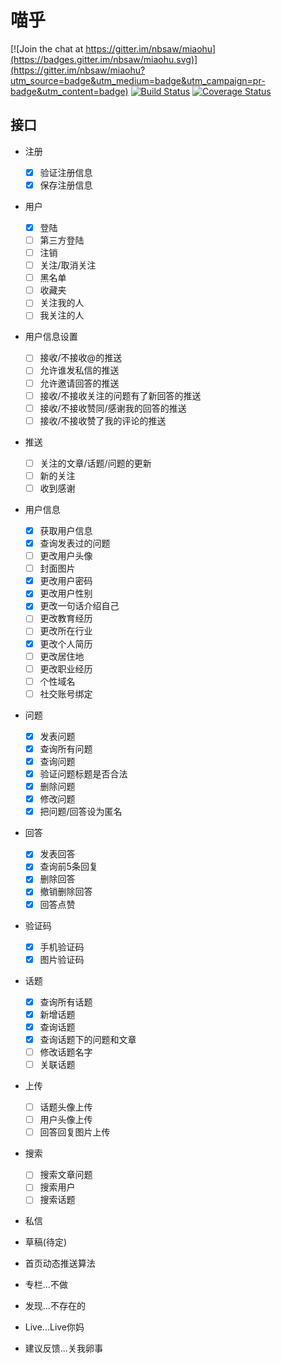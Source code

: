 # 喵乎

[![Join the chat at https://gitter.im/nbsaw/miaohu](https://badges.gitter.im/nbsaw/miaohu.svg)](https://gitter.im/nbsaw/miaohu?utm_source=badge&utm_medium=badge&utm_campaign=pr-badge&utm_content=badge)
[![Build Status](https://www.travis-ci.org/Nbsaw/miaohu.svg?branch=master)](https://www.travis-ci.org/Nbsaw/miaohu)
[![Coverage Status](https://coveralls.io/repos/github/Nbsaw/miaohu/badge.svg?branch=master)](https://coveralls.io/github/Nbsaw/miaohu?branch=master)

## 接口

* 注册
  - [X] 验证注册信息
  - [X] 保存注册信息
  
  
* 用户
  - [X] 登陆
  - [ ] 第三方登陆
  - [ ] 注销
  - [ ] 关注/取消关注
  - [ ] 黑名单
  - [ ] 收藏夹
  - [ ] 关注我的人
  - [ ] 我关注的人

* 用户信息设置
  - [ ] 接收/不接收@的推送
  - [ ] 允许谁发私信的推送
  - [ ] 允许邀请回答的推送
  - [ ] 接收/不接收关注的问题有了新回答的推送
  - [ ] 接收/不接收赞同/感谢我的回答的推送
  - [ ] 接收/不接收赞了我的评论的推送

* 推送
  - [ ] 关注的文章/话题/问题的更新
  - [ ] 新的关注
  - [ ] 收到感谢
  
* 用户信息
  - [X] 获取用户信息
  - [X] 查询发表过的问题
  - [ ] 更改用户头像
  - [ ] 封面图片
  - [X] 更改用户密码
  - [X] 更改用户性别
  - [X] 更改一句话介绍自己
  - [ ] 更改教育经历
  - [ ] 更改所在行业
  - [X] 更改个人简历
  - [ ] 更改居住地
  - [ ] 更改职业经历
  - [ ] 个性域名
  - [ ] 社交账号绑定

* 问题
  - [X] 发表问题
  - [X] 查询所有问题
  - [X] 查询问题
  - [X] 验证问题标题是否合法
  - [X] 删除问题
  - [X] 修改问题
  - [X] 把问题/回答设为匿名

* 回答
  - [X] 发表回答
  - [X] 查询前5条回复
  - [X] 删除回答
  - [X] 撤销删除回答
  - [X] 回答点赞

* 验证码
  - [X] 手机验证码
  - [X] 图片验证码

* 话题
  - [X] 查询所有话题
  - [X] 新增话题
  - [X] 查询话题
  - [X] 查询话题下的问题和文章
  - [ ] 修改话题名字
  - [ ] 关联话题

* 上传
  - [ ] 话题头像上传
  - [ ] 用户头像上传
  - [ ] 回答回复图片上传

* 搜索
  - [ ] 搜索文章问题
  - [ ] 搜索用户
  - [ ] 搜索话题

* 私信

* 草稿(待定)


* 首页动态推送算法

* 专栏...不做

* 发现...不存在的

* Live...Live你妈

* 建议反馈...关我卵事
